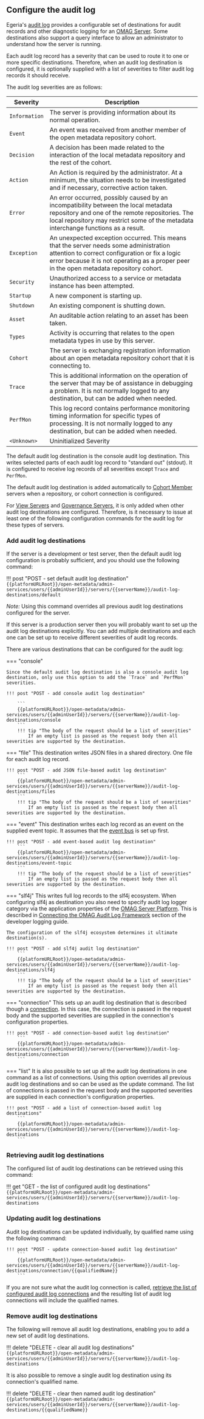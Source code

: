 <!-- SPDX-License-Identifier: CC-BY-4.0 -->
<!-- Copyright Contributors to the Egeria project. -->

## Configure the audit log

Egeria's [audit log](/concepts/audit-log) provides a configurable set of destinations for audit records and other diagnostic logging for an [OMAG Server](/concepts/omag-server). Some destinations also support a query interface to allow an administrator to understand how the server is running.

Each audit log record has a severity that can be used to route it to one or more specific destinations.  Therefore, when an audit log destination is configured, it is optionally supplied with a list of severities to filter audit log records it should receive.

The audit log severities are as follows:

| Severity | Description |
|---|---|
| `Information` | The server is providing information about its normal operation. |
| `Event` | An event was received from another member of the open metadata repository cohort. |
| `Decision` | A decision has been made related to the interaction of the local metadata repository and the rest of the cohort. |
| `Action` | An Action is required by the administrator. At a minimum, the situation needs to be investigated and if necessary, corrective action taken. |
| `Error` | An error occurred, possibly caused by an incompatibility between the local metadata repository and one of the remote repositories. The local repository may restrict some of the metadata interchange functions as a result. |
| `Exception` | An unexpected exception occurred. This means that the server needs some administration attention to correct configuration or fix a logic error because it is not operating as a proper peer in the open metadata repository cohort. |
| `Security` | Unauthorized access to a service or metadata instance has been attempted. |
| `Startup` | A new component is starting up. |
| `Shutdown` | An existing component is shutting down. |
| `Asset` | An auditable action relating to an asset has been taken. |
| `Types` | Activity is occurring that relates to the open metadata types in use by this server. |
| `Cohort` | The server is exchanging registration information about an open metadata repository cohort that it is connecting to. |
| `Trace` | This is additional information on the operation of the server that may be of assistance in debugging a problem. It is not normally logged to any destination, but can be added when needed. |
| `PerfMon` | This log record contains performance monitoring timing information for specific types of processing. It is not normally logged to any destination, but can be added when needed. |
| `<Unknown>` | Uninitialized Severity |

The default audit log destination is the console audit log destination.  This writes selected parts of each audit log record to "standard out" (stdout). It is configured to receive log records of all severities except `Trace` and `PerfMon`.  

The default audit log destination is added automatically to [Cohort Member](/concepts/cohort-member) servers when a repository, or cohort connection is configured.  

For [View Servers](/concepts/view-server) and [Governance Servers](/concepts/governance-server), it is only added when other audit log destinations are configured.  Therefore, is it necessary to issue at least one of the following configuration commands for the audit log for these types of servers.

### Add audit log destinations

If the server is a development or test server, then the default audit log configuration is probably sufficient, and you should use the following command:

!!! post "POST - set default audit log destination"
    ```
    {{platformURLRoot}}/open-metadata/admin-services/users/{{adminUserId}}/servers/{{serverName}}/audit-log-destinations/default
    ```

*Note:* Using this command overrides all previous audit log destinations configured for the server.

If this server is a production server then you will probably want to set up the audit log destinations explicitly. You can add multiple destinations and each one can be set up to receive different severities of audit log records. 

There are various destinations that can be configured for the audit log:

=== "console"

    Since the default audit log destination is also a console audit log destination, only use this option to add the `Trace` and `PerfMon` severities.

    !!! post "POST - add console audit log destination"

        ```
        {{platformURLRoot}}/open-metadata/admin-services/users/{{adminUserId}}/servers/{{serverName}}/audit-log-destinations/console
        ```
        !!! tip "The body of the request should be a list of severities"
            If an empty list is passed as the request body then all severities are supported by the destination.

=== "file"
    This destination writes JSON files in a shared directory.  One file for each audit log record.

    !!! post "POST - add JSON file-based audit log destination"
        ```
        {{platformURLRoot}}/open-metadata/admin-services/users/{{adminUserId}}/servers/{{serverName}}/audit-log-destinations/files
        ```
        !!! tip "The body of the request should be a list of severities"
            If an empty list is passed as the request body then all severities are supported by the destination.

=== "event"
    This destination writes each log record as an event on the supplied event topic. It assumes that the [event bus](#set-up-the-default-event-bus) is set up first.

    !!! post "POST - add event-based audit log destination"
        ```
        {{platformURLRoot}}/open-metadata/admin-services/users/{{adminUserId}}/servers/{{serverName}}/audit-log-destinations/event-topic
        ```
        !!! tip "The body of the request should be a list of severities"
            If an empty list is passed as the request body then all severities are supported by the destination.

=== "slf4j"
    This writes full log records to the slf4j ecosystem.   When configuring slf4j as destination you also need to specify audit log logger category via the application properties of the [OMAG Server Platform](/concepts/omag-server-platform). This is described in [Connecting the OMAG Audit Log Framework](/guides/admin/omag-server-platform-logging/#connecting-the-omag-audit-log-framework) section of the developer logging guide.

    The configuration of the slf4j ecosystem determines it ultimate destination(s).

    !!! post "POST - add slf4j audit log destination"
        ```
        {{platformURLRoot}}/open-metadata/admin-services/users/{{adminUserId}}/servers/{{serverName}}/audit-log-destinations/slf4j
        ```
        !!! tip "The body of the request should be a list of severities"
            If an empty list is passed as the request body then all severities are supported by the destination.

=== "connection"
    This sets up an audit log destination that is described though a [connection](/concepts/connection). In this case, the connection is passed in the request body and the supported severities are supplied in the connection's configuration properties.

    !!! post "POST - add connection-based audit log destination"
        ```
        {{platformURLRoot}}/open-metadata/admin-services/users/{{adminUserId}}/servers/{{serverName}}/audit-log-destinations/connection
        ```

=== "list"
    It is also possible to set up all the audit log destinations in one command as a list of connections. Using this option overrides all previous audit log destinations and so can be used as the update command.  The list of connections is passed in the request body and the supported severities are supplied in each connection's configuration properties.

    !!! post "POST - add a list of connection-based audit log destinations"
        ```
        {{platformURLRoot}}/open-metadata/admin-services/users/{{adminUserId}}/servers/{{serverName}}/audit-log-destinations
        ```

### Retrieving audit log destinations

The configured list of audit log destinations can be retrieved using this command:

!!! get "GET - the list of configured audit log destinations"
    ```
    {{platformURLRoot}}/open-metadata/admin-services/users/{{adminUserId}}/servers/{{serverName}}/audit-log-destinations
    ```

### Updating audit log destinations

Audit log destinations can be updated individually, by qualified name using the following command:

    !!! post "POST - update connection-based audit log destination"
        ```
        {{platformURLRoot}}/open-metadata/admin-services/users/{{adminUserId}}/servers/{{serverName}}/audit-log-destinations/connection/{{qualifiedName}}
        ```
If you are not sure what the audit log connection is called, [retrieve the list of configured audit log connections](#retrieving-audit-log-destinations) and the resulting list of audit log connections will include the qualified names.

### Remove audit log destinations

The following will remove all audit log destinations, enabling you to add a new set of audit log destinations.

!!! delete "DELETE - clear all audit log destinations"
    ```
    {{platformURLRoot}}/open-metadata/admin-services/users/{{adminUserId}}/servers/{{serverName}}/audit-log-destinations
    ```

It is also possible to remove a single audit log destination using its connection's qualified name.

!!! delete "DELETE - clear then named audit log destination"
    ```
    {{platformURLRoot}}/open-metadata/admin-services/users/{{adminUserId}}/servers/{{serverName}}/audit-log-destinations/{{qualifiedName}}
    ```
